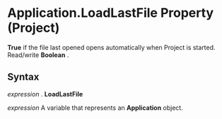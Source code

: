 
# Application.LoadLastFile Property (Project)

 **True** if the file last opened opens automatically when Project is started. Read/write **Boolean** .


## Syntax

 _expression_ . **LoadLastFile**

 _expression_ A variable that represents an **Application** object.


